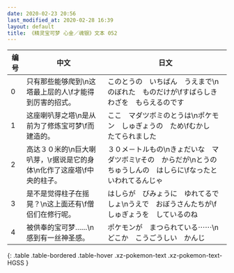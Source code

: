```yaml
---
date: 2020-02-23 20:56
last_modified_at: 2020-02-28 16:39
layout: default
title: 《精灵宝可梦 心金／魂银》文本 052
---
```

| 编号 | 中文 | 日文 |
| ---- | ---- | ---- |
| 0 | 只有那些能够爬到\n这塔最上层的人\f才能得到厉害的招式。 | このとうの　いちばん　うえまで\nのぼれた　ものだけが\fすばらしき　わざを　もらえるのです |
| 1 | 这座喇叭芽之塔\n是从前为了修炼宝可梦\f而建造的。 | ここ　マダツボミのとうは\nポケモン　しゅぎょうの　ため\fむかし　たてられました |
| 2 | 高达３０米的\n巨大喇叭芽，\r据说是它的身体\n化作了这座塔\f中央的柱子。 | ３０メ－トルもの\nきょだいな　マダツボミ\rその　からだが\nとうの　ちゅうしんの　はしらに\fなったと　いわれてるんじゃ |
| 3 | 是不是觉得柱子在摇晃？\n这上面还有\f僧侣们在修行呢。 | はしらが　びみょうに　ゆれてるでしょ\nうえで　おぼうさんたちが\fしゅぎょうを　しているのね |
| 4 | 被供奉的宝可梦……\n感到有一丝神圣感。 | ポケモンが　まつられている⋯⋯\nどこか　こうごうしい　かんじ |
{: .table .table-bordered .table-hover .xz-pokemon-text .xz-pokemon-text-HGSS }